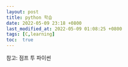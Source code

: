 ```yaml
---
layout: post
title: python 학습
date: 2022-05-09 23:18 +0800
last_modified_at: 2022-05-09 01:08:25 +0800
tags: [C,learning]
toc:  true
---
```


참고: 점프 투 파이썬

